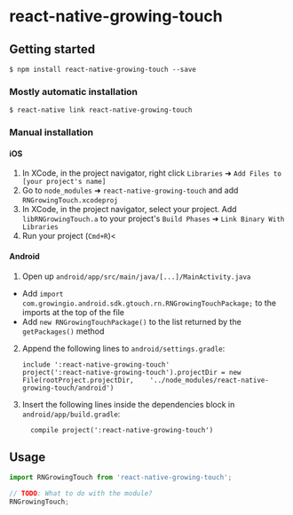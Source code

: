 
# react-native-growing-touch

## Getting started

`$ npm install react-native-growing-touch --save`

### Mostly automatic installation

`$ react-native link react-native-growing-touch`

### Manual installation


#### iOS

1. In XCode, in the project navigator, right click `Libraries` ➜ `Add Files to [your project's name]`
2. Go to `node_modules` ➜ `react-native-growing-touch` and add `RNGrowingTouch.xcodeproj`
3. In XCode, in the project navigator, select your project. Add `libRNGrowingTouch.a` to your project's `Build Phases` ➜ `Link Binary With Libraries`
4. Run your project (`Cmd+R`)<

#### Android

1. Open up `android/app/src/main/java/[...]/MainActivity.java`
  - Add `import com.growingio.android.sdk.gtouch.rn.RNGrowingTouchPackage;` to the imports at the top of the file
  - Add `new RNGrowingTouchPackage()` to the list returned by the `getPackages()` method
2. Append the following lines to `android/settings.gradle`:
  	```
  	include ':react-native-growing-touch'
  	project(':react-native-growing-touch').projectDir = new File(rootProject.projectDir, 	'../node_modules/react-native-growing-touch/android')
  	```
3. Insert the following lines inside the dependencies block in `android/app/build.gradle`:
  	```
      compile project(':react-native-growing-touch')
  	```


## Usage
```javascript
import RNGrowingTouch from 'react-native-growing-touch';

// TODO: What to do with the module?
RNGrowingTouch;
```
  